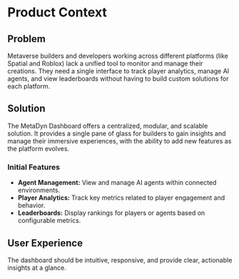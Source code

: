 # Product Context

## Problem
Metaverse builders and developers working across different platforms (like Spatial and Roblox) lack a unified tool to monitor and manage their creations. They need a single interface to track player analytics, manage AI agents, and view leaderboards without having to build custom solutions for each platform.

## Solution
The MetaDyn Dashboard offers a centralized, modular, and scalable solution. It provides a single pane of glass for builders to gain insights and manage their immersive experiences, with the ability to add new features as the platform evolves.

### Initial Features
- **Agent Management:** View and manage AI agents within connected environments.
- **Player Analytics:** Track key metrics related to player engagement and behavior.
- **Leaderboards:** Display rankings for players or agents based on configurable metrics.

## User Experience
The dashboard should be intuitive, responsive, and provide clear, actionable insights at a glance.
